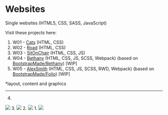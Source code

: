 # Websites

Single websites (HTML5, CSS, SASS, JavaScript)

Visit these projects here:

1. W01 - <a href="https://magdry.github.io/Websites/W01-Cats/">Cats</a> (HTML, CSS)
2. W02 - <a href="https://magdry.github.io/Websites/W02-Road/">Road</a>  (HTML, CSS)
3. W03 - <a href="https://magdry.github.io/Websites/W03-SitOnChair/">SitOnChair</a> (HTML, CSS, JS)
4. W04 - <a href="https://magdry.github.io/Websites/W04-Bethany/">Bethany</a> (HTML, CSS, JS, SCSS, Webpack) (based on <a href="https://bootstrapmade.com/demo/Bethany/">BootstrapMade/Bethany</a>) [WIP]
5. W05 - <a href="https://magdry.github.io/Websites/W05-AlexSmith/">AlexSmith</a> (HTML, CSS, JS, SCSS, RWD, Webpack) (based on <a href="https://bootstrapmade.com/demo/Folio/">BootstrapMade/Folio</a>) [WIP]

*layout, content and graphics
______________________

4.
<img src="http://magdry.pl/images/bethany.jpg"/>
3.
<img src="http://magdry.pl/images/sitOnChair.jpg"/>
2.
<img src="http://magdry.pl/images/road.jpg"/>
1.
<img src="http://magdry.pl/images/cats.jpg"/>


